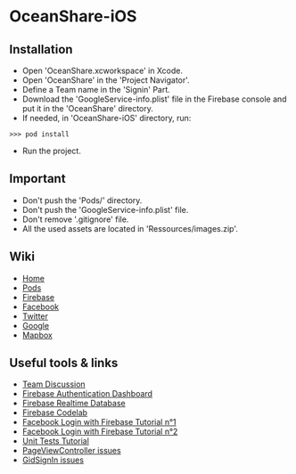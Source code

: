 # OceanShare-iOS

## Installation

* Open 'OceanShare.xcworkspace' in Xcode.
* Open 'OceanShare' in the 'Project Navigator'.
* Define a Team name in the 'Signin' Part.
* Download the 'GoogleService-info.plist' file in the Firebase console and put it in the 'OceanShare' directory.
* If needed, in 'OceanShare-iOS' directory, run:
```
>>> pod install
```
* Run the project.

## Important
* Don't push the 'Pods/' directory.
* Don't push the 'GoogleService-info.plist' file.
* Don't remove '.gitignore' file.
* All the used assets are located in 'Ressources/images.zip'.

## Wiki
* [Home](https://github.com/OceanShare/OceanShare-iOS/wiki)
* [Pods](https://github.com/OceanShare/OceanShare-iOS/wiki/Pods)
* [Firebase](https://github.com/OceanShare/OceanShare-iOS/wiki/Firebase)
* [Facebook](https://github.com/OceanShare/OceanShare-iOS/wiki/Facebook)
* [Twitter](https://github.com/OceanShare/OceanShare-iOS/wiki/Twitter)
* [Google](https://github.com/OceanShare/OceanShare-iOS/wiki/Google)
* [Mapbox](https://github.com/OceanShare/OceanShare-iOS/wiki/Mapbox)

## Useful tools & links
* [Team Discussion](https://github.com/orgs/OceanShare/teams/ios)
* [Firebase Authentication Dashboard](https://console.firebase.google.com/u/2/project/oceanshare-1519985626980/authentication/users)
* [Firebase Realtime Database](https://console.firebase.google.com/u/2/project/oceanshare-1519985626980/database/oceanshare-1519985626980/data)
* [Firebase Codelab](https://codelabs.developers.google.com/codelabs/firebase-ios-swift/#16)
* [Facebook Login with Firebase Tutorial n°1](https://medium.com/tfhtutorials/facebook-login-and-firebase-step-by-step-set-up-ios-9-swift-cocoapods-e39051bf13c7)
* [Facebook Login with Firebase Tutorial n°2](https://medium.com/@lawgimenez/facebook-login-and-firebase-using-swift-3-1-c6e0b1fff0df)
* [Unit Tests Tutorial](https://blog.eleven-labs.com/fr/test-unitaire-swift-xcode/)
* [PageViewController issues](https://stackoverflow.com/questions/32299874/change-view-in-a-page-view-controller-when-button-is-pressed-in-one-of-the-contr)
* [GidSignIn issues](https://stackoverflow.com/questions/31413937/initiate-google-signin-without-the-gidsigninbutton-but-programmatically)
